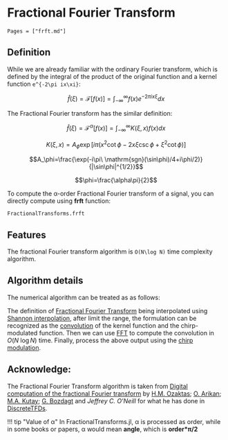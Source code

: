 # Fractional Fourier Transform

```@contents
Pages = ["frft.md"]
```

## Definition

While we are already familiar with the ordinary Fourier transform, which is defined by the integral of the product of the original function and a kernel function ``e^{-2\pi ix\xi}​``:

```math
\hat{f}(\xi)=\mathcal{F}[f(x)]=\int_{-\infty}^\infty f(x)e^{-2\pi ix\xi}dx
```

The Fractional Fourier transform has the similar definition:
```math
\hat{f}(\xi)=\mathcal{F}^{\alpha}[f(x)]=\int_{-\infty}^\infty K(\xi,x)f(x)dx
```

```math
K(\xi,x)=A_\phi \exp[i\pi(x^2\cot\phi-2x\xi\csc\phi+\xi^2\cot\phi)]
```

```math
A_\phi=\frac{\exp(-i\pi\ \mathrm{sgn}(\sin\phi)/4+i\phi/2)}{|\sin\phi|^{1/2}}
```

```math
\phi=\frac{\alpha\pi}{2}
```

To compute the α-order Fractional Fourier transform of a signal, you can directly compute using **frft** function: 

```@docs
FractionalTransforms.frft
```

## Features

The fractional Fourier transform algorithm is ``O(N\log N)`` time complexity algorithm.

## Algorithm details

The numerical algorithm can be treated as as follows:

The definition of [Fractional Fourier Transform](https://en.wikipedia.org/wiki/Fractional_Fourier_transform) being interpolated using [Shannon interpolation](https://en.wikipedia.org/wiki/Whittaker%E2%80%93Shannon_interpolation_formula), after limit the range, the formulation can be recognized as the [convolution](https://en.wikipedia.org/wiki/Convolution) of the kernel function and the chirp-modulated function. Then we can use [FFT](https://en.wikipedia.org/wiki/Fast_Fourier_transform) to compute the convolution in $O(N\ \log N)$ time. Finally, process the above output using the [chirp modulation](https://en.wikipedia.org/wiki/Chirp).

## Acknowledge:

The Fractional Fourier Transform algorithm is taken from [Digital computation of the fractional Fourier transform](https://ieeexplore.ieee.org/document/536672) by [H.M. Ozaktas](https://ieeexplore.ieee.org/author/37294843100); [O. Arikan](https://ieeexplore.ieee.org/author/37350304900); [M.A. Kutay](https://ieeexplore.ieee.org/author/37350303800); [G. Bozdagt](https://ieeexplore.ieee.org/author/37086987430) and *Jeffrey C. O'Neill* for what he has done in [DiscreteTFDs](http://tfd.sourceforge.net/).

!!! tip "Value of α"
	In FractionalTransforms.jl, α is processed as order, while in some books or papers, α would mean **angle**, which is **order\*π/2**